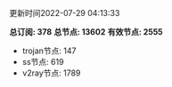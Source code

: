更新时间2022-07-29 04:13:33

**总订阅: 378**
**总节点: 13602**
**有效节点: 2555**
- trojan节点: 147
- ss节点: 619
- v2ray节点: 1789
